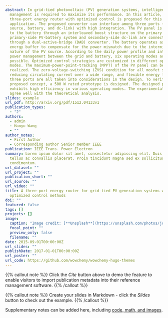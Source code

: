 ```yaml
---
abstract: In grid-tied photovoltaic (PV) generation systems, intelligent energy
  management is required to maximize its performance. In this article, a novel
  three-port energy router with optimized control is proposed for this
  application. The proposed converter can interface among three ports (PV
  source, battery, and dc-link) with high integration. The PV panel is connected
  to the battery through an interleaved boost structure on the primary side. The
  primary-side PV-battery system and secondary-side dc-link are connected
  through a dual-active-bridge (DAB) converter. The battery operates as an
  energy buffer to compensate for the power mismatch due to the intermittent
  nature of the PV source. According to the daily power profile and intelligent
  power management between the grid and battery, six operating modes are
  possible. Optimized control strategies are customized in different operating
  modes. The maximum-power-point-tracking (MPPT) of the PV panel can be always
  realized. The zero-voltage-switching (ZVS) condition for all mosfet s,
  reducing circulating current over a wide range, and flexible energy flow among
  three ports are all taken into considerations in the design. To verify the
  proposed concept, a 500 W rated prototype is designed. The designed prototype
  exhibits high efficiency in various operating modes. The experimental results
  agree well with the theoretical analysis.
slides: example
url_pdf: http://arxiv.org/pdf/1512.04133v1
publication_types:
  - "2"
authors:
  - admin
  - Haoyu Wang
  - ""
author_notes:
  - First Author
  - Corresponding author Senior member IEEE
publication: IEEE Trans. Power Electron
summary: Lorem ipsum dolor sit amet, consectetur adipiscing elit. Duis posuere
  tellus ac convallis placerat. Proin tincidunt magna sed ex sollicitudin
  condimentum.
url_dataset: ""
url_project: ""
publication_short: ""
url_source: ""
url_video: ""
title: A three-port energy router for grid-tied PV generation systems with
  optimized control methods
doi: ""
featured: false
tags: []
projects: []
image:
  caption: "Image credit: [**Unsplash**](https://unsplash.com/photos/jdD8gXaTZsc)"
  focal_point: ""
  preview_only: false
  filename: ""
date: 2015-09-01T00:00:00Z
url_slides: ""
publishDate: 2017-01-01T00:00:00Z
url_poster: ""
url_code: https://github.com/wowchemy/wowchemy-hugo-themes
---
```


{{% callout note %}}
Click the *Cite* button above to demo the feature to enable visitors to import publication metadata into their reference management software.
{{% /callout %}}

{{% callout note %}}
Create your slides in Markdown - click the *Slides* button to check out the example.
{{% /callout %}}

Supplementary notes can be added here, including [code, math, and images](https://wowchemy.com/docs/writing-markdown-latex/).
